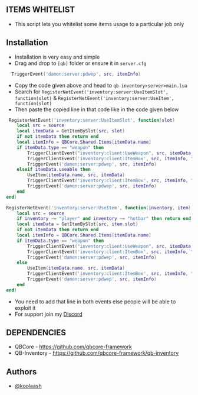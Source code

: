 
**ITEMS WHITELIST**
-----

- This script lets you whitelist some items usage to a particular job only


**Installation**
---
- Installation is very easy and simple
- Drag and drop to `[qb]` folder or ensure it in `server.cfg`

```lua
  TriggerEvent('damon:server:pdwep', src, itemInfo)
```
    
- Copy the code given above and head to `qb-inventory>server>main.lua`
- Search for `RegisterNetEvent('inventory:server:UseItemSlot', function(slot)` & `RegisterNetEvent('inventory:server:UseItem', function(slot)`
- Then paste the copied line in that code like in the code given below

```lua
 RegisterNetEvent('inventory:server:UseItemSlot', function(slot)
	local src = source
	local itemData = GetItemBySlot(src, slot)
	if not itemData then return end
	local itemInfo = QBCore.Shared.Items[itemData.name]
	if itemData.type == "weapon" then
		TriggerClientEvent("inventory:client:UseWeapon", src, itemData, itemData.info.quality and itemData.info.quality > 0)
		TriggerClientEvent('inventory:client:ItemBox', src, itemInfo, "use")
		TriggerEvent('damon:server:pdwep', src, itemInfo)
	elseif itemData.useable then
		UseItem(itemData.name, src, itemData)
		TriggerClientEvent('inventory:client:ItemBox', src, itemInfo, "use")
		TriggerEvent('damon:server:pdwep', src, itemInfo)
	end
end)

RegisterNetEvent('inventory:server:UseItem', function(inventory, item)
	local src = source
	if inventory ~= "player" and inventory ~= "hotbar" then return end
	local itemData = GetItemBySlot(src, item.slot)
	if not itemData then return end
	local itemInfo = QBCore.Shared.Items[itemData.name]
	if itemData.type == "weapon" then
		TriggerClientEvent("inventory:client:UseWeapon", src, itemData, itemData.info.quality and itemData.info.quality > 0)
		TriggerClientEvent('inventory:client:ItemBox', src, itemInfo, "use")
		TriggerEvent('damon:server:pdwep', src, itemInfo)
	else
		UseItem(itemData.name, src, itemData)
		TriggerClientEvent('inventory:client:ItemBox', src, itemInfo, "use")
		TriggerEvent('damon:server:pdwep', src, itemInfo)
	end
end)
```

- You need to add that line in both events else people will be able to exploit it
- For support join my [Discord](https://discord.gg/S7SXz7E8St)

**DEPENDENCIES**
-----

- QBCore - https://github.com/qbcore-framework
- QB-Inventory - https://github.com/qbcore-framework/qb-inventory
## Authors

- [@koolaash](https://github.com/koolaash)